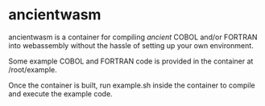 # ancientwasm
ancientwasm is a container for compiling *ancient* COBOL and/or FORTRAN into webassembly without the hassle of setting up your own environment.

Some example COBOL and FORTRAN code is provided in the container at /root/example.

Once the container is built, run example.sh inside the container to compile and execute the example code.
